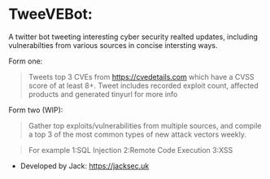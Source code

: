 # TweeVEBot:

A twitter bot tweeting interesting cyber security realted updates, including vulnerabilties from various sources in concise intersting ways.

Form one:
> Tweets top 3 CVEs from https://cvedetails.com which have a CVSS score of at least 8+. Tweet includes recorded exploit count, affected products and generated tinyurl for more info

Form two (WIP):
> Gather top exploits/vulnerabilities from multiple sources, and compile a top 3 of the most common types of new attack vectors weekly.

> For example 1:SQL Injection 2:Remote Code Execution 3:XSS

- Developed by Jack: https://jacksec.uk
